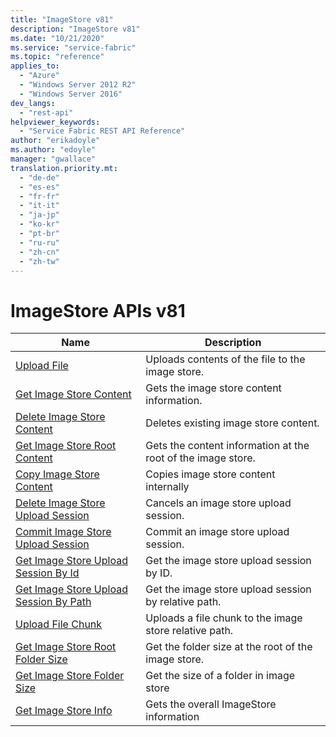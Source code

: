 ```yaml
---
title: "ImageStore v81"
description: "ImageStore v81"
ms.date: "10/21/2020"
ms.service: "service-fabric"
ms.topic: "reference"
applies_to: 
  - "Azure"
  - "Windows Server 2012 R2"
  - "Windows Server 2016"
dev_langs: 
  - "rest-api"
helpviewer_keywords: 
  - "Service Fabric REST API Reference"
author: "erikadoyle"
ms.author: "edoyle"
manager: "gwallace"
translation.priority.mt: 
  - "de-de"
  - "es-es"
  - "fr-fr"
  - "it-it"
  - "ja-jp"
  - "ko-kr"
  - "pt-br"
  - "ru-ru"
  - "zh-cn"
  - "zh-tw"
---
```

# ImageStore APIs v81

| Name | Description |
| --- | --- |
| [Upload File](sfclient-v81-api-uploadfile.md) | Uploads contents of the file to the image store.<br/> |
| [Get Image Store Content](sfclient-v81-api-getimagestorecontent.md) | Gets the image store content information.<br/> |
| [Delete Image Store Content](sfclient-v81-api-deleteimagestorecontent.md) | Deletes existing image store content.<br/> |
| [Get Image Store Root Content](sfclient-v81-api-getimagestorerootcontent.md) | Gets the content information at the root of the image store.<br/> |
| [Copy Image Store Content](sfclient-v81-api-copyimagestorecontent.md) | Copies image store content internally<br/> |
| [Delete Image Store Upload Session](sfclient-v81-api-deleteimagestoreuploadsession.md) | Cancels an image store upload session.<br/> |
| [Commit Image Store Upload Session](sfclient-v81-api-commitimagestoreuploadsession.md) | Commit an image store upload session.<br/> |
| [Get Image Store Upload Session By Id](sfclient-v81-api-getimagestoreuploadsessionbyid.md) | Get the image store upload session by ID.<br/> |
| [Get Image Store Upload Session By Path](sfclient-v81-api-getimagestoreuploadsessionbypath.md) | Get the image store upload session by relative path.<br/> |
| [Upload File Chunk](sfclient-v81-api-uploadfilechunk.md) | Uploads a file chunk to the image store relative path.<br/> |
| [Get Image Store Root Folder Size](sfclient-v81-api-getimagestorerootfoldersize.md) | Get the folder size at the root of the image store.<br/> |
| [Get Image Store Folder Size](sfclient-v81-api-getimagestorefoldersize.md) | Get the size of a folder in image store<br/> |
| [Get Image Store Info](sfclient-v81-api-getimagestoreinfo.md) | Gets the overall ImageStore information<br/> |

